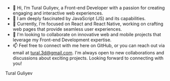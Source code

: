 - 👋 Hi, I’m Tural Guliyev, a Front-end Developer with a passion for creating engaging and interactive web experiences.
- 👀 I am deeply fascinated by JavaScript (JS) and its capabilities.
- 🌱 Currently, I'm focused on React and React Native, working on crafting web pages that provide seamless user experiences.
- 💞️ I'm looking to collaborate on innovative web and mobile projects that leverage my Front-end Development expertise.
- 📫 Feel free to connect with me here on GitHub, or you can reach out via email at tural.3d@gmail.com. I'm always open to new collaborations and discussions about exciting projects. Looking forward to connecting with you!

Tural Guliyev
